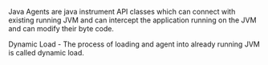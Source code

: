 Java Agents are java instrument API classes which can connect with existing running JVM and can intercept the application running on the JVM and can modify their byte code.


Dynamic Load - The process of loading and agent into already running JVM is called dynamic load.
